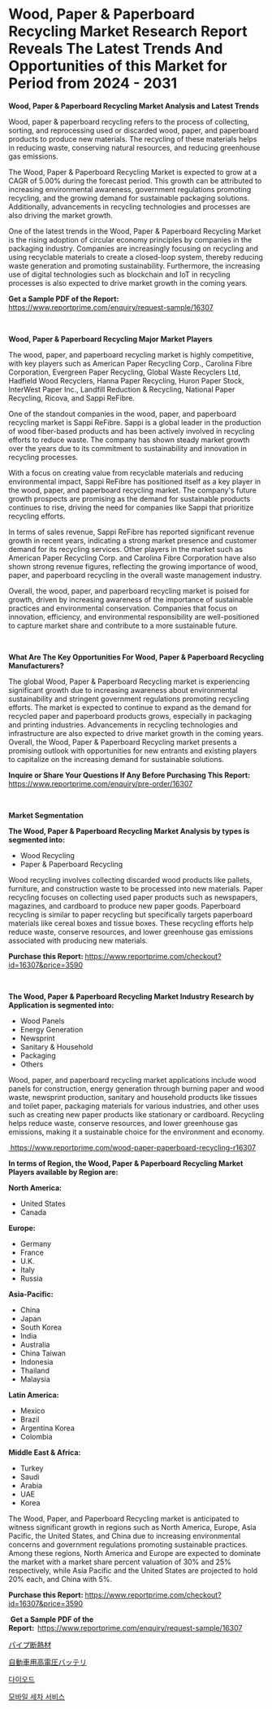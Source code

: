 <p><h1>Wood, Paper & Paperboard Recycling Market Research Report Reveals The Latest Trends And Opportunities of this Market for Period from 2024 - 2031</h1></p><p><strong>Wood, Paper & Paperboard Recycling Market Analysis and Latest Trends</strong></p>
<p><p>Wood, paper & paperboard recycling refers to the process of collecting, sorting, and reprocessing used or discarded wood, paper, and paperboard products to produce new materials. The recycling of these materials helps in reducing waste, conserving natural resources, and reducing greenhouse gas emissions.</p><p>The Wood, Paper & Paperboard Recycling Market is expected to grow at a CAGR of 5.00% during the forecast period. This growth can be attributed to increasing environmental awareness, government regulations promoting recycling, and the growing demand for sustainable packaging solutions. Additionally, advancements in recycling technologies and processes are also driving the market growth.</p><p>One of the latest trends in the Wood, Paper & Paperboard Recycling Market is the rising adoption of circular economy principles by companies in the packaging industry. Companies are increasingly focusing on recycling and using recyclable materials to create a closed-loop system, thereby reducing waste generation and promoting sustainability. Furthermore, the increasing use of digital technologies such as blockchain and IoT in recycling processes is also expected to drive market growth in the coming years.</p></p>
<p><strong>Get a Sample PDF of the Report:&nbsp;</strong> <a href="https://www.reportprime.com/enquiry/request-sample/16307">https://www.reportprime.com/enquiry/request-sample/16307</a></p>
<p>&nbsp;</p>
<p><strong>Wood, Paper & Paperboard Recycling Major Market Players</strong></p>
<p><p>The wood, paper, and paperboard recycling market is highly competitive, with key players such as American Paper Recycling Corp., Carolina Fibre Corporation, Evergreen Paper Recycling, Global Waste Recyclers Ltd, Hadfield Wood Recyclers, Hanna Paper Recycling, Huron Paper Stock, InterWest Paper Inc., Landfill Reduction & Recycling, National Paper Recycling, Ricova, and Sappi ReFibre.</p><p>One of the standout companies in the wood, paper, and paperboard recycling market is Sappi ReFibre. Sappi is a global leader in the production of wood fiber-based products and has been actively involved in recycling efforts to reduce waste. The company has shown steady market growth over the years due to its commitment to sustainability and innovation in recycling processes. </p><p>With a focus on creating value from recyclable materials and reducing environmental impact, Sappi ReFibre has positioned itself as a key player in the wood, paper, and paperboard recycling market. The company's future growth prospects are promising as the demand for sustainable products continues to rise, driving the need for companies like Sappi that prioritize recycling efforts.</p><p>In terms of sales revenue, Sappi ReFibre has reported significant revenue growth in recent years, indicating a strong market presence and customer demand for its recycling services. Other players in the market such as American Paper Recycling Corp. and Carolina Fibre Corporation have also shown strong revenue figures, reflecting the growing importance of wood, paper, and paperboard recycling in the overall waste management industry.</p><p>Overall, the wood, paper, and paperboard recycling market is poised for growth, driven by increasing awareness of the importance of sustainable practices and environmental conservation. Companies that focus on innovation, efficiency, and environmental responsibility are well-positioned to capture market share and contribute to a more sustainable future.</p></p>
<p>&nbsp;</p>
<p><strong>What Are The Key Opportunities For Wood, Paper & Paperboard Recycling Manufacturers?</strong></p>
<p><p>The global Wood, Paper & Paperboard Recycling market is experiencing significant growth due to increasing awareness about environmental sustainability and stringent government regulations promoting recycling efforts. The market is expected to continue to expand as the demand for recycled paper and paperboard products grows, especially in packaging and printing industries. Advancements in recycling technologies and infrastructure are also expected to drive market growth in the coming years. Overall, the Wood, Paper & Paperboard Recycling market presents a promising outlook with opportunities for new entrants and existing players to capitalize on the increasing demand for sustainable solutions.</p></p>
<p><strong>Inquire or Share Your Questions If Any Before Purchasing This Report:</strong> <a href="https://www.reportprime.com/enquiry/pre-order/16307">https://www.reportprime.com/enquiry/pre-order/16307</a></p>
<p>&nbsp;</p>
<p><strong>Market Segmentation</strong></p>
<p><strong>The Wood, Paper & Paperboard Recycling Market Analysis by types is segmented into:</strong></p>
<p><ul><li>Wood Recycling</li><li>Paper & Paperboard Recycling</li></ul></p>
<p><p>Wood recycling involves collecting discarded wood products like pallets, furniture, and construction waste to be processed into new materials. Paper recycling focuses on collecting used paper products such as newspapers, magazines, and cardboard to produce new paper goods. Paperboard recycling is similar to paper recycling but specifically targets paperboard materials like cereal boxes and tissue boxes. These recycling efforts help reduce waste, conserve resources, and lower greenhouse gas emissions associated with producing new materials.</p></p>
<p><strong>Purchase this Report:&nbsp;</strong><a href="https://www.reportprime.com/checkout?id=16307&price=3590">https://www.reportprime.com/checkout?id=16307&price=3590</a></p>
<p>&nbsp;</p>
<p><strong>The Wood, Paper & Paperboard Recycling Market Industry Research by Application is segmented into:</strong></p>
<p><ul><li>Wood Panels</li><li>Energy Generation</li><li>Newsprint</li><li>Sanitary & Household</li><li>Packaging</li><li>Others</li></ul></p>
<p><p>Wood, paper, and paperboard recycling market applications include wood panels for construction, energy generation through burning paper and wood waste, newsprint production, sanitary and household products like tissues and toilet paper, packaging materials for various industries, and other uses such as creating new paper products like stationary or cardboard. Recycling helps reduce waste, conserve resources, and lower greenhouse gas emissions, making it a sustainable choice for the environment and economy.</p></p>
<p><a href="https://www.reportprime.com/wood-paper-paperboard-recycling-r16307">&nbsp;https://www.reportprime.com/wood-paper-paperboard-recycling-r16307</a></p>
<p><strong>In terms of Region, the Wood, Paper & Paperboard Recycling Market Players available by Region are:</strong></p>
<p>
    <p> <strong> North America: </strong>
        <ul>
            <li>United States</li>
            <li>Canada</li>
        </ul>
        </p> 
    <p> <strong> Europe: </strong>
        <ul>
            <li>Germany</li>
            <li>France</li>
            <li>U.K.</li>
            <li>Italy</li>
            <li>Russia</li>
        </ul>
        </p> 
    <p> <strong> Asia-Pacific: </strong>
        <ul>
            <li>China</li>
            <li>Japan</li>
            <li>South Korea</li>
            <li>India</li>
            <li>Australia</li>
            <li>China Taiwan</li>
            <li>Indonesia</li>
            <li>Thailand</li>
            <li>Malaysia</li>
        </ul>
        </p> 
    <p> <strong> Latin America: </strong>
        <ul>
            <li>Mexico</li>
            <li>Brazil</li>
            <li>Argentina Korea</li>
            <li>Colombia</li>
        </ul>
        </p> 
    <p> <strong> Middle East & Africa: </strong>
        <ul>
            <li>Turkey</li>
            <li>Saudi</li>
            <li>Arabia</li>
            <li>UAE</li>
            <li>Korea</li>
        </ul>
    </p>
    </p>
<p><p>The Wood, Paper, and Paperboard Recycling market is anticipated to witness significant growth in regions such as North America, Europe, Asia Pacific, the United States, and China due to increasing environmental concerns and government regulations promoting sustainable practices. Among these regions, North America and Europe are expected to dominate the market with a market share percent valuation of 30% and 25% respectively, while Asia Pacific and the United States are projected to hold 20% each, and China with 5%.</p></p>
<p><strong>Purchase this Report: </strong><a href="https://www.reportprime.com/checkout?id=16307&price=3590">https://www.reportprime.com/checkout?id=16307&price=3590</a></p>
<p>&nbsp;<strong>Get a Sample PDF of the Report:&nbsp;&nbsp;</strong><a href="https://www.reportprime.com/enquiry/request-sample/16307">https://www.reportprime.com/enquiry/request-sample/16307</a></p>
<p><strong></strong></p>
<p><p><a href="https://medium.com/@rusty-marie2024/%E6%AC%A1%E3%81%AE%E6%96%87%E3%82%92%E6%97%A5%E6%9C%AC%E8%AA%9E%E3%81%AB%E7%BF%BB%E8%A8%B3%E3%81%97%E3%81%BE%E3%81%99-2024%E5%B9%B4%E3%81%8B%E3%82%892031%E5%B9%B4%E3%81%BE%E3%81%A7%E3%81%AE%E6%9C%9F%E9%96%93%E3%81%AB%E4%BA%88%E6%B8%AC%E3%81%95%E3%82%8C%E3%82%8B%E3%83%91%E3%82%A4%E3%83%97%E6%96%AD%E7%86%B1%E6%9D%90%E5%B8%82%E5%A0%B4%E3%81%AE%E5%88%86%E6%9E%90%E3%81%A8%E8%A6%8F%E6%A8%A1-48d81fe4fdc5">パイプ断熱材</a></p><p><a href="https://medium.com/@josephee58/%E8%87%AA%E5%8B%95%E8%BB%8A%E7%94%A8%E9%AB%98%E9%9B%BB%E5%9C%A7%E3%83%90%E3%83%83%E3%83%86%E3%83%AA%E3%83%BC%E5%B8%82%E5%A0%B4%E8%AA%BF%E6%9F%BB%E3%83%AC%E3%83%9D%E3%83%BC%E3%83%88-%E3%81%9D%E3%81%AE%E6%AD%B4%E5%8F%B2%E3%81%8A%E3%82%88%E3%81%B32031%E5%B9%B4%E3%81%BE%E3%81%A7%E3%81%AE%E4%BA%88%E6%B8%AC-b1d03219d93c">自動車用高電圧バッテリ</a></p><p><a href="https://medium.com/@leatharoan20231/%EB%8B%A4%EC%9D%B4%EC%98%A4%EB%93%9C-%EC%8B%9C%EC%9E%A5-%EC%9C%A0%ED%98%95-%EC%9D%91%EC%9A%A9-%EB%B0%8F-%EC%A7%80%EB%A6%AC%EC%97%90-%EB%94%B0%EB%A5%B8-%ED%8F%AC%EA%B4%84%EC%A0%81%EC%9D%B8-%ED%8F%89%EA%B0%80-4f827a3eb96d">다이오드</a></p><p><a href="https://medium.com/@everettilkinson56562023/%EB%AA%A8%EB%B0%94%EC%9D%BC-%EC%84%B8%EC%B0%A8-%EC%84%9C%EB%B9%84%EC%8A%A4-%EC%8B%9C%EC%9E%A5-%EC%8B%9C%EC%9E%A5-%EC%A0%90%EC%9C%A0%EC%9C%A8-%EC%8B%9C%EC%9E%A5-%EB%8F%99%ED%96%A5-%EB%B0%8F-%EB%AF%B8%EB%9E%98-%EC%84%B1%EC%9E%A5-%ED%83%90%EA%B5%AC-c411a69d1e0f">모바일 세차 서비스</a></p></p>